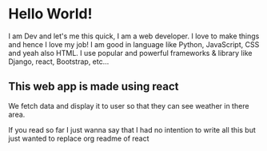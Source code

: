# Hello World!

I am Dev and let's me this quick, I am a web developer. I love to make things and hence I love my job! I am good in language like Python, JavaScript, CSS and yeah also HTML. I use popular and powerful frameworks & library like Django, react, Bootstrap, etc…

## This web app is made using react
We fetch data and display it to user so that they can see weather in there area.

If you read so far I just wanna say that I had no intention to write all this but just wanted to replace org readme of react 